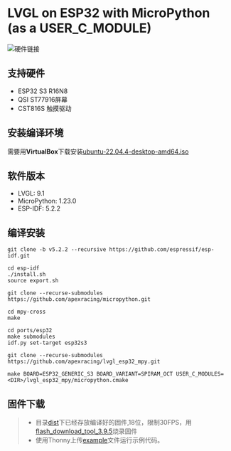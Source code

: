 # LVGL on ESP32 with MicroPython (as a USER_C_MODULE)

![硬件链接](https://gw.alicdn.com/imgextra/i2/2212878633507/O1CN01Kesn2E1bmFyNplRBT_!!2212878633507.png_.webp)
## 支持硬件
- ESP32 S3 R16N8
- QSI ST77916屏幕
- CST816S 触摸驱动

## 安装编译环境
需要用**VirtualBox**下载安装[ubuntu-22.04.4-desktop-amd64.iso](https://releases.ubuntu.com/22.04/ubuntu-22.04.4-desktop-amd64.iso)
## 软件版本

- LVGL: 9.1
- MicroPython: 1.23.0
- ESP-IDF: 5.2.2

## 编译安装
```shell
git clone -b v5.2.2 --recursive https://github.com/espressif/esp-idf.git

cd esp-idf
./install.sh       
source export.sh

git clone --recurse-submodules https://github.com/apexracing/micropython.git

cd mpy-cross
make

cd ports/esp32
make submodules
idf.py set-target esp32s3

git clone --recurse-submodules https://github.com/apexracing/lvgl_esp32_mpy.git

make BOARD=ESP32_GENERIC_S3 BOARD_VARIANT=SPIRAM_OCT USER_C_MODULES=<DIR>/lvgl_esp32_mpy/micropython.cmake

```

## 固件下载
>- 目录[dist](./dist)下已经存放编译好的固件,18位，限制30FPS，用[flash_download_tool_3.9.5](https://www.espressif.com/sites/default/files/tools/flash_download_tool_3.9.5.zip)烧录固件
>- 使用Thonny上传[example](./examples)文件运行示例代码。
